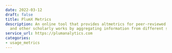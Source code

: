 ```yaml
---
date: 2022-03-12
draft: false
title: PlumX Metrics
description: An online tool that provides altmetrics for peer-reviewed journal articles
  and other scholarly works by aggregating information from different sources.
service_url: https://plumanalytics.com
categories:
- usage_metrics
---
```



